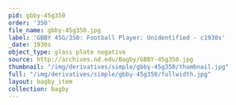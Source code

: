 ```yaml
---
pid: gbby-45g350
order: '350'
file_name: gbby-45g350.jpg
label: 'GBBY 45G/350: Football Player: Unidentified - c1930s'
_date: 1930s
object_type: glass plate negative
source: http://archives.nd.edu/Bagby/GBBY-45g350.jpg
thumbnail: "/img/derivatives/simple/gbby-45g350/thumbnail.jpg"
full: "/img/derivatives/simple/gbby-45g350/fullwidth.jpg"
layout: bagby_item
collection: bagby
---
```

